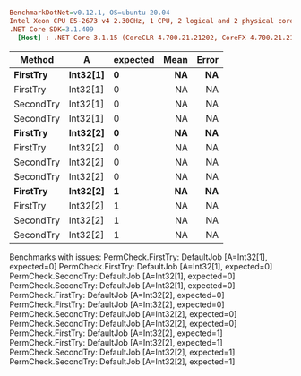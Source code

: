 ``` ini

BenchmarkDotNet=v0.12.1, OS=ubuntu 20.04
Intel Xeon CPU E5-2673 v4 2.30GHz, 1 CPU, 2 logical and 2 physical cores
.NET Core SDK=3.1.409
  [Host] : .NET Core 3.1.15 (CoreCLR 4.700.21.21202, CoreFX 4.700.21.21402), X64 RyuJIT


```
|    Method |        A | expected | Mean | Error |
|---------- |--------- |--------- |-----:|------:|
|  **FirstTry** | **Int32[1]** |        **0** |   **NA** |    **NA** |
|  FirstTry | Int32[1] |        0 |   NA |    NA |
| SecondTry | Int32[1] |        0 |   NA |    NA |
| SecondTry | Int32[1] |        0 |   NA |    NA |
|  **FirstTry** | **Int32[2]** |        **0** |   **NA** |    **NA** |
|  FirstTry | Int32[2] |        0 |   NA |    NA |
| SecondTry | Int32[2] |        0 |   NA |    NA |
| SecondTry | Int32[2] |        0 |   NA |    NA |
|  **FirstTry** | **Int32[2]** |        **1** |   **NA** |    **NA** |
|  FirstTry | Int32[2] |        1 |   NA |    NA |
| SecondTry | Int32[2] |        1 |   NA |    NA |
| SecondTry | Int32[2] |        1 |   NA |    NA |

Benchmarks with issues:
  PermCheck.FirstTry: DefaultJob [A=Int32[1], expected=0]
  PermCheck.FirstTry: DefaultJob [A=Int32[1], expected=0]
  PermCheck.SecondTry: DefaultJob [A=Int32[1], expected=0]
  PermCheck.SecondTry: DefaultJob [A=Int32[1], expected=0]
  PermCheck.FirstTry: DefaultJob [A=Int32[2], expected=0]
  PermCheck.FirstTry: DefaultJob [A=Int32[2], expected=0]
  PermCheck.SecondTry: DefaultJob [A=Int32[2], expected=0]
  PermCheck.SecondTry: DefaultJob [A=Int32[2], expected=0]
  PermCheck.FirstTry: DefaultJob [A=Int32[2], expected=1]
  PermCheck.FirstTry: DefaultJob [A=Int32[2], expected=1]
  PermCheck.SecondTry: DefaultJob [A=Int32[2], expected=1]
  PermCheck.SecondTry: DefaultJob [A=Int32[2], expected=1]
